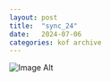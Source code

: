 ```yaml
---
layout:	post
title:	"sync_24"
date:	2024-07-06
categories:	kof archive
---
```


![Image Alt](https://k0f.github.io/assets/sync_24)